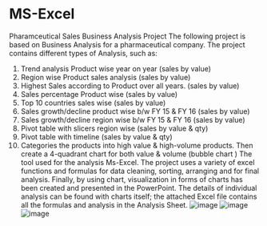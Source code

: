 # MS-Excel
Pharamceutical Sales Business Analysis Project
The following project is based on Business Analysis for a pharmaceutical company. The project contains different types of Analysis, such as:
1. Trend analysis Product wise year on year (sales by value) 
2. Region wise Product sales analysis (sales by value)
3. Highest Sales according to Product over all years. (sales by value)
4. Sales percentage Product wise (sales by value)
5. Top 10 countries sales wise (sales by value)
6. Sales growth/decline product wise b/w FY 15 & FY 16 (sales by value)
7. Sales growth/decline region wise b/w FY 15 & FY 16 (sales by value)
8. Pivot table with slicers region wise (sales by value & qty)
9. Pivot table with timeline (sales by value & qty)
10. Categories the products into high value & high-volume products. Then create a 4-quadrant chart for both value & volume (bubble chart )
The tool used for the analysis Ms-Excel. The project uses a variety of excel functions and formulas for data cleaning, sorting, arranging and for final analysis. Finally, by using chart, visualization in forms of charts has been created and presented in the PowerPoint.  The details of individual analysis can be found with charts itself; the attached Excel file contains all the formulas and analysis in the Analysis Sheet. 
![image](https://user-images.githubusercontent.com/85214525/182437383-16518e7b-9b60-4082-a7f3-725b6caebe2e.png)
![image](https://user-images.githubusercontent.com/85214525/182437411-55853163-1ece-4aa1-9897-5d074d42ef83.png)
![image](https://user-images.githubusercontent.com/85214525/182437433-794df4ad-7f45-4f96-aeb4-d19cdb498aea.png)
